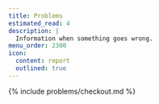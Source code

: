 ```yaml
---
title: Problems
estimated_read: 4
description: |
  Information when something goes wrong.
menu_order: 2300
icon:
  content: report
  outlined: true
---
```


{% include problems/checkout.md %}
